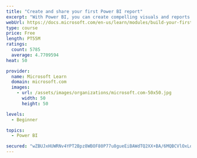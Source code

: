 ```yaml
---
title: "Create and share your first Power BI report"
excerpt: "With Power BI, you can create compelling visuals and reports. In this module, you learn how to use Power BI Desktop to connect to data, build visuals, and create a report that you can share with others in your organization. You then learn how to publish the report to the Power BI service, so that others can see your insights and benefit from your work."
webUrl: https://docs.microsoft.com/en-us/learn/modules/build-your-first-power-bi-report/
type: course
price: Free
length: PT55M
ratings:
  count: 5785
  average: 4.7709594
heat: 50

provider:
  name: Microsoft Learn
  domain: microsoft.com
  images:
    - url: /assets/images/organizations/microsoft.com-50x50.jpg
      width: 50
      height: 50

levels:
  - Beginner

topics:
  - Power BI

secured: "wZBUJxHUWRNv4YPT2Bpz8WBOF80P77u8gueEiBAWdTQ2XX+BA/6MQBCVlOxLqs7ujzAVoL7uNRoaPu+z3TgH9XwgjH8DWI6PJ1UdoSPHUuX9HmlbKQTcG11SOU5QOxjDY2lvFd48+9zNZmh9ThcSnyej1blqE2rrv/xID0mIIAZZzQJyGpLef8FsWMaLxoWjHmfmGR82KrREiPn65q+LykEe6PAPd+H4eOWIDLEKG4nqTlK4qASQ+uDVVBtaQokmsyyLy2BTa8qa/z5nibygFzQPitXu0cQjiLqjm+nxW59zwGplsAKM2dL1/gpK0/+DaJbLUp8ydzZrFRyUwDGufo56bGZ5IyK7YG6kb5wwzc59ueCZ7HmAErw2rpom8cArMIm2xnisUup7szf+DBSdOFH5L1dWiGls46mAEPO9N3g=;w8BulsM4IGrRKZquwQm1fw=="
---
```


